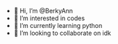 - 👋 Hi, I’m @BerkyAnn
- 👀 I’m interested in codes
- 🌱 I’m currently learning python
- 💞️ I’m looking to collaborate on idk

<!---
BerkyAnn/BerkyAnn is a ✨ special ✨ repository because its `README.md` (this file) appears on your GitHub profile.
You can click the Preview link to take a look at your changes.
--->
